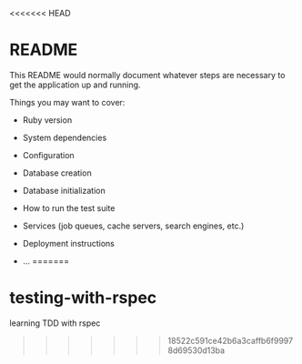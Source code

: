 <<<<<<< HEAD
# README

This README would normally document whatever steps are necessary to get the
application up and running.

Things you may want to cover:

* Ruby version

* System dependencies

* Configuration

* Database creation

* Database initialization

* How to run the test suite

* Services (job queues, cache servers, search engines, etc.)

* Deployment instructions

* ...
=======
# testing-with-rspec
learning TDD with rspec
>>>>>>> 18522c591ce42b6a3caffb6f99978d69530d13ba
